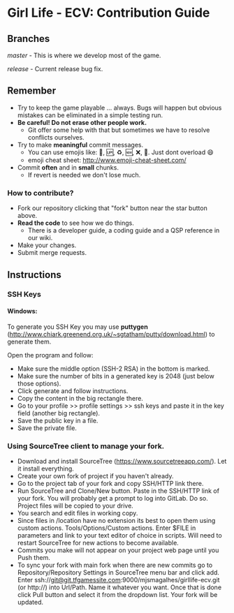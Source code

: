 # Girl Life - ECV: Contribution Guide

## Branches

*master*  - This is where we develop most of the game.

*release* - Current release bug fix.

## Remember

- Try to keep the game playable ... always. Bugs will happen but obvious mistakes can be eliminated in a simple testing run.
- **Be careful! Do not erase other people work.**
    - Git offer some help with that but sometimes we have to resolve conflicts ourselves.
- Try to make **meaningful** commit messages.
    - You can use emojis like: :wrench:, :up:, :recycle:, :new:, :x:, :shower:. Just dont overload :smile:
    - emoji cheat sheet: http://www.emoji-cheat-sheet.com/
- Commit **often** and in **small** chunks. 
    - If revert is needed we don't lose much.

### How to contribute?

- Fork our repository clicking that "fork" button near the star button above.
- **Read the code** to see how we do things.
    - There is a developer guide, a coding guide and a QSP reference in our wiki.
- Make your changes.
- Submit merge requests.

## Instructions

### SSH Keys

#### Windows:

To generate you SSH Key you may use **puttygen** (http://www.chiark.greenend.org.uk/~sgtatham/putty/download.html)  to generate them.

Open the program and follow:

- Make sure the middle option (SSH-2 RSA) in the bottom is marked.
- Make sure the number of bits in a generated key is 2048 (just below those options).
- Click generate and follow instructions.
- Copy the content in the big rectangle there.
- Go to your profile >> profile settings >> ssh keys and paste it in the key field (another big rectangle).
- Save the public key in a file.
- Save the private file.

### Using SourceTree client to manage your fork.

- Download and install SourceTree (https://www.sourcetreeapp.com/). Let it install everything.
- Create your own fork of project if you haven't already. 
- Go to the project tab of your fork and copy SSH/HTTP link there.
- Run SourceTree and Clone/New button. Paste in the SSH/HTTP link of your fork. You will probably get a prompt to log into GitLab. Do so. Project files will be copied to your drive.
- You search and edit files in working copy. 
- Since files in /location have no extension its best to open them using custom actions. Tools/Options/Custom actions. Enter $FILE in parameters and link to your text editor of choice in scripts. Will need to restart SourceTree for new actions to become available.
- Commits you make will not appear on your project web page until you Push them.
- To sync your fork with main fork when there are new commits go to Repository/Repository Settings in SourceTree menu bar and click add. Enter ssh://git@git.tfgamessite.com:9000/mjsmagalhes/girllife-ecv.git (or http://) into Url/Path. Name it whatever you want. Once that is done click Pull button and select it from the dropdown list. Your fork will be updated.